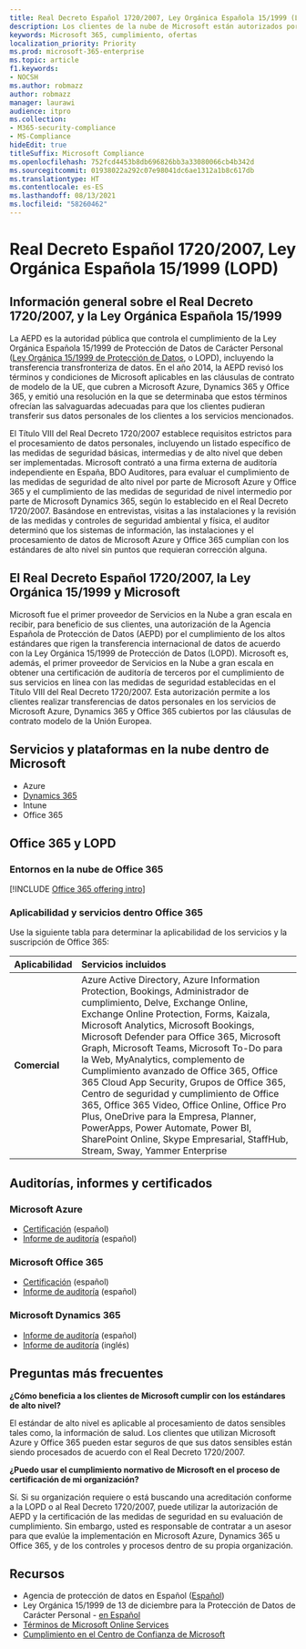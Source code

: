 ```yaml
---
title: Real Decreto Español 1720/2007, Ley Orgánica Española 15/1999 (LOPD)
description: Los clientes de la nube de Microsoft están autorizados por la Agencia Española de Protección de Datos (AEPD) para realizar transferencias internacionales de datos.
keywords: Microsoft 365, cumplimiento, ofertas
localization_priority: Priority
ms.prod: microsoft-365-enterprise
ms.topic: article
f1.keywords:
- NOCSH
ms.author: robmazz
author: robmazz
manager: laurawi
audience: itpro
ms.collection:
- M365-security-compliance
- MS-Compliance
hideEdit: true
titleSuffix: Microsoft Compliance
ms.openlocfilehash: 752fcd4453b8db696826bb3a33080066cb4b342d
ms.sourcegitcommit: 01938022a292c07e98041dc6ae1312a1b8c617db
ms.translationtype: HT
ms.contentlocale: es-ES
ms.lasthandoff: 08/13/2021
ms.locfileid: "58260462"
---
```

# <a name="spanish-royal-decree-17202007-spanish-organic-law-151999-lopd"></a>Real Decreto Español 1720/2007, Ley Orgánica Española 15/1999 (LOPD)

## <a name="spanish-royal-decree-17202007-spanish-organic-law-151999-overview"></a>Información general sobre el Real Decreto 1720/2007, y la Ley Orgánica Española 15/1999

La AEPD es la autoridad pública que controla el cumplimiento de la Ley Orgánica Española 15/1999 de Protección de Datos de Carácter Personal ([Ley Orgánica 15/1999 de Protección de Datos](https://www.boe.es/buscar/act.php?id=BOE-A-1999-23750), o LOPD), incluyendo la transferencia transfronteriza de datos. En el año 2014, la AEPD revisó los términos y condiciones de Microsoft aplicables en las cláusulas de contrato de modelo de la UE, que cubren a Microsoft Azure, Dynamics 365 y Office 365, y emitió una resolución en la que se determinaba que estos términos ofrecían las salvaguardas adecuadas para que los clientes pudieran transferir sus datos personales de los clientes a los servicios mencionados.

El Título VIII del Real Decreto 1720/2007 establece requisitos estrictos para el procesamiento de datos personales, incluyendo un listado específico de las medidas de seguridad básicas, intermedias y de alto nivel que deben ser implementadas. Microsoft contrató a una firma externa de auditoría independiente en España, BDO Auditores, para evaluar el cumplimiento de las medidas de seguridad de alto nivel por parte de Microsoft Azure y Office 365 y el cumplimiento de las medidas de seguridad de nivel intermedio por parte de Microsoft Dynamics 365, según lo establecido en el Real Decreto 1720/2007. Basándose en entrevistas, visitas a las instalaciones y la revisión de las medidas y controles de seguridad ambiental y física, el auditor determinó que los sistemas de información, las instalaciones y el procesamiento de datos de Microsoft Azure y Office 365 cumplían con los estándares de alto nivel sin puntos que requieran corrección alguna.

## <a name="microsoft-and-spanish-royal-decree-17202007-spanish-organic-law-151999"></a>El Real Decreto Español 1720/2007, la Ley Orgánica 15/1999 y Microsoft

Microsoft fue el primer proveedor de Servicios en la Nube a gran escala en recibir, para beneficio de sus clientes, una autorización de la Agencia Española de Protección de Datos (AEPD) por el cumplimiento de los altos estándares que rigen la transferencia internacional de datos de acuerdo con la Ley Orgánica 15/1999 de Protección de Datos (LOPD). Microsoft es, además, el primer proveedor de Servicios en la Nube a gran escala en obtener una certificación de auditoría de terceros por el cumplimiento de sus servicios en línea con las medidas de seguridad establecidas en el Título VIII del Real Decreto 1720/2007. Esta autorización permite a los clientes realizar transferencias de datos personales en los servicios de Microsoft Azure, Dynamics 365 y Office 365 cubiertos por las cláusulas de contrato modelo de la Unión Europea.

## <a name="microsoft-in-scope-cloud-platforms--services"></a>Servicios y plataformas en la nube dentro de Microsoft

- Azure
- [Dynamics 365](https://aka.ms/d365-compliance-list)
- Intune
- Office 365

## <a name="office-365-and-lopd"></a>Office 365 y LOPD

### <a name="office-365-cloud-environments"></a>Entornos en la nube de Office 365

[!INCLUDE [Office 365 offering intro](../includes/o365-offering-introduction.md)]

### <a name="office-365-applicability-and-in-scope-services"></a>Aplicabilidad y servicios dentro Office 365

Use la siguiente tabla para determinar la aplicabilidad de los servicios y la suscripción de Office 365:

| **Aplicabilidad** | **Servicios incluidos** |
|:------------------|:----------------------|
| **Comercial** | Azure Active Directory, Azure Information Protection, Bookings, Administrador de cumplimiento, Delve, Exchange Online, Exchange Online Protection, Forms, Kaizala, Microsoft Analytics, Microsoft Bookings, Microsoft Defender para Office 365, Microsoft Graph, Microsoft Teams, Microsoft To-Do para la Web, MyAnalytics, complemento de Cumplimiento avanzado de Office 365, Office 365 Cloud App Security, Grupos de Office 365, Centro de seguridad y cumplimiento de Office 365, Office 365 Video, Office Online, Office Pro Plus, OneDrive para la Empresa, Planner, PowerApps, Power Automate, Power BI, SharePoint Online, Skype Empresarial, StaffHub, Stream, Sway, Yammer Enterprise |

## <a name="audits-reports-and-certificates"></a>Auditorías, informes y certificados

### <a name="microsoft-azure"></a>Microsoft Azure

- [Certificación](https://servicetrust.microsoft.com/ViewPage/MSComplianceGuide?command=Download&downloadType=Document&downloadId=1b6465af-d3c7-4738-be6e-3ab31c01b839&docTab=4ce99610-c9c0-11e7-8c2c-f908a777fa4d_GRC_Assessment_Reports) (español)
- [Informe de auditoría](https://servicetrust.microsoft.com/ViewPage/MSComplianceGuide?command=Download&downloadType=Document&downloadId=10c093a0-1f83-43c5-8f47-3ddc481cc2e9&docTab=4ce99610-c9c0-11e7-8c2c-f908a777fa4d_GRC_Assessment_Reports) (español)

### <a name="microsoft-office-365"></a>Microsoft Office 365

- [Certificación](https://servicetrust.microsoft.com/ViewPage/MSComplianceGuide?command=Download&downloadType=Document&downloadId=0455a8c5-f458-40c4-b7bb-b936b5ab99f5&docTab=4ce99610-c9c0-11e7-8c2c-f908a777fa4d_GRC_Assessment_Reports) (español)
- [Informe de auditoría](https://servicetrust.microsoft.com/ViewPage/MSComplianceGuide?command=Download&downloadType=Document&downloadId=aecfad3e-2a46-44fd-96fb-1cbe83c6a00d&docTab=4ce99610-c9c0-11e7-8c2c-f908a777fa4d_GRC_Assessment_Reports) (español)

### <a name="microsoft-dynamics-365"></a>Microsoft Dynamics 365

- [Informe de auditoría](https://servicetrust.microsoft.com/ViewPage/MSComplianceGuide?command=Download&downloadType=Document&downloadId=1339c931-f316-4521-88fc-d60ef1d84106&docTab=4ce99610-c9c0-11e7-8c2c-f908a777fa4d_GRC_Assessment_Reports) (español)
- [Informe de auditoría](https://servicetrust.microsoft.com/ViewPage/MSComplianceGuide?command=Download&downloadType=Document&downloadId=9efdba37-fa64-4d09-9703-714187435024&docTab=4ce99610-c9c0-11e7-8c2c-f908a777fa4d_GRC_Assessment_Reports) (inglés)

## <a name="frequently-asked-questions"></a>Preguntas más frecuentes

**¿Cómo beneficia a los clientes de Microsoft cumplir con los estándares de alto nivel?**

El estándar de alto nivel es aplicable al procesamiento de datos sensibles tales como, la información de salud. Los clientes que utilizan Microsoft Azure y Office 365 pueden estar seguros de que sus datos sensibles están siendo procesados de acuerdo con el Real Decreto 1720/2007.

**¿Puedo usar el cumplimiento normativo de Microsoft en el proceso de certificación de mi organización?**

Sí. Si su organización requiere o está buscando una acreditación conforme a la LOPD o al Real Decreto 1720/2007, puede utilizar la autorización de AEPD y la certificación de las medidas de seguridad en su evaluación de cumplimiento. Sin embargo, usted es responsable de contratar a un asesor para que evalúe la implementación en Microsoft Azure, Dynamics 365 u Office 365, y de los controles y procesos dentro de su propia organización.

## <a name="resources"></a>Recursos

- Agencia de protección de datos en Español ([Español](https://www.agpd.es/portalwebAGPD/index-ides-idphp.php))
- Ley Orgánica 15/1999 de 13 de diciembre para la Protección de Datos de Carácter Personal - [en Español](https://www.boe.es/buscar/act.php?id=BOE-A-1999-23750)
- [Términos de Microsoft Online Services](https://aka.ms/Online-Services-Terms)
- [Cumplimiento en el Centro de Confianza de Microsoft](https://www.microsoft.com/trust-center/compliance/compliance-overview)
